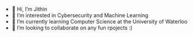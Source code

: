 - 👋 Hi, I’m Jithin
- 👀 I’m interested in Cybersecurity and Machine Learning
- 🌱 I’m currently learning Computer Science at the University of Waterloo
- 💞️ I’m looking to collaborate on any fun rpojects :)

<!---
Jithin75/Jithin75 is a ✨ special ✨ repository because its `README.md` (this file) appears on your GitHub profile.
You can click the Preview link to take a look at your changes.
--->

